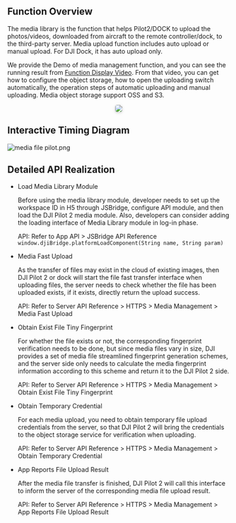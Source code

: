 ## Function Overview

The media library is the function that helps Pilot2/DOCK to upload the photos/videos, downloaded from aircraft to the remote controller/dock, to the third-party server. Media upload function includes auto upload or manual upload. For DJI Dock, it has auto upload only.

We provide the Demo of media management function, and you can see the running result from [Function Display Video](https://developer.dji.com/doc/cloud-api-tutorial/en/quick-start/function-display-video.html). From that video, you can get how to configure the object storage, how to open the uploading switch automatically, the operation steps of automatic uploading and manual uploading.  Media object storage support OSS and S3. 

<center>    <img style="border-radius: 0.3125em;    box-shadow: 0 2px 4px 0 rgba(34,36,38,.12),0 2px 10px 0 rgba(34,36,38,.08);"     src="https://terra-1-g.djicdn.com/84f990b0bbd145e6a3930de0c55d3b2b/admin/doc/ac64cdd0-62c3-404e-8b5c-cf5965e215dc.png">    <br>     </center>



## Interactive Timing Diagram
![media file pilot.png](https://terra-1-g.djicdn.com/84f990b0bbd145e6a3930de0c55d3b2b/admin/doc/98ce340b-b12f-4b8c-a44e-89f1cd0622d0.png)


## Detailed API Realization

* Load Media Library Module

   Before using the media library module, developer needs to set up the workspace ID in H5 through JSBridge, configure API module, and then load the DJI Pilot 2 media module. Also, developers can consider adding the loading interface of Media Library module in log-in phase. 

  API: Refer to App API > JSBridge API Reference  `window.djiBridge.platformLoadComponent(String name, String param)`

* Media Fast Upload

  As the transfer of files may exist in the cloud of existing images, then DJI Pilot 2 or dock will start the file fast transfer interface when uploading files, the server needs to check whether the file has been uploaded exists, if it exists, directly return the upload success.

  API: Refer to Server API Reference > HTTPS > Media Management > Media Fast Upload

* Obtain Exist File Tiny Fingerprint

  For whether the file exists or not, the corresponding fingerprint verification needs to be done, but since media files vary in size, DJI provides a set of media file streamlined fingerprint generation schemes, and the server side only needs to calculate the media fingerprint information according to this scheme and return it to the DJI Pilot 2 side.

  API: Refer to Server API Reference > HTTPS > Media Management > Obtain Exist File Tiny Fingerprint

* Obtain Temporary Credential

  For each media upload, you need to obtain temporary file upload credentials from the server, so that DJI Pilot 2 will bring the credentials to the object storage service for verification when uploading.

  API: Refer to Server API Reference > HTTPS > Media Management > Obtain Temporary Credential

* App Reports File Upload Result

  After the media file transfer is finished, DJI Pilot 2 will call this interface to inform the server of the corresponding media file upload result.

  API: Refer to Server API Reference > HTTPS > Media Management > App Reports File Upload Result

